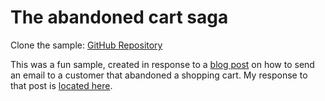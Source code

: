 # The abandoned cart saga

Clone the sample: [GitHub Repository](https://github.com/MassTransit/Sample-ShoppingWeb)

This was a fun sample, created in response to a [blog post][1] on how to send an email to a customer that abandoned a shopping cart. My response to that post is [located here][2].

[1]: http://joshkodroff.com/2015/08/21/an-elegant-abandoned-cart-email-using-nservicebus/
[2]: http://blog.phatboyg.com/general/2015/09/12/sagas-state-machines-and-abandoned-carts.html
